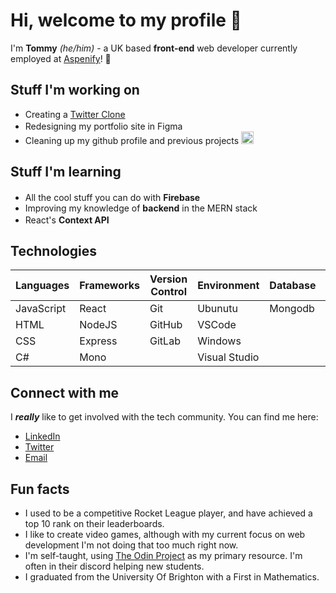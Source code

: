 # Hi, welcome to my profile 👋
I'm **Tommy** _(he/him)_ - a UK based **front-end** web developer currently employed at [Aspenify](https://www.aspenify.com/)! 🚀

## Stuff I'm working on
- Creating a [Twitter Clone](https://github.com/arkii1/twitter-app)
- Redesigning my portfolio site in Figma <img src="https://user-images.githubusercontent.com/25181517/189715289-df3ee512-6eca-463f-a0f4-c10d94a06b2f.png" height=16 bottom="0"/>
- Cleaning up my github profile and previous projects <img src="https://user-images.githubusercontent.com/25181517/192108374-8da61ba1-99ec-41d7-80b8-fb2f7c0a4948.png" height=20 />

## Stuff I'm learning
- All the cool stuff you can do with **Firebase** <img src="https://user-images.githubusercontent.com/25181517/189716855-2c69ca7a-5149-4647-936d-780610911353.png" height=16 />
- Improving my knowledge of **backend** in the MERN stack
- React's **Context API** <img src="https://user-images.githubusercontent.com/25181517/183897015-94a058a6-b86e-4e42-a37f-bf92061753e5.png" height=16/>

## Technologies

| Languages     | Frameworks    |  Version Control | Environment   | Database | Game Engines |
| ------------- | ------------- | ---------------- | ------------- | -------- | ------------ |
| JavaScript    | React         | Git              | Ubunutu       | Mongodb  | Unity        |
| HTML          | NodeJS        | GitHub           | VSCode        |          | Unreal       | 
| CSS           | Express       | GitLab           | Windows       |          |              |
| C#            | Mono          |                  | Visual Studio |          |              |

<!-- Other stuff to add: 
- mongoose
- C++? Python? Jupyter Notebook? Matlab? RStudio?
-  -->

## Connect with me
I **_really_** like to get involved with the tech community. You can find me here:
- [LinkedIn](https://www.linkedin.com/in/tommymapp/)
- [Twitter](https://twitter.com/thetommymapp)
- [Email](tommy.mapp@hotmail.com)

## Fun facts
- I used to be a competitive Rocket League player, and have achieved a top 10 rank on their leaderboards.
- I like to create video games, although with my current focus on web development I'm not doing that too much right now.
- I'm self-taught, using [The Odin Project](https://www.theodinproject.com/about) as my primary resource. I'm often in their discord helping new students.
- I graduated from the University Of Brighton with a First in Mathematics.
<!--
**arkii1/arkii1** is a ✨ _special_ ✨ repository because its `README.md` (this file) appears on your GitHub profile.

Here are some ideas to get you started:

- 🔭 I’m currently working on ...
- 🌱 I’m currently learning ...
- 👯 I’m looking to collaborate on ...
- 🤔 I’m looking for help with ...
- 💬 Ask me about ...
- 📫 How to reach me: ...
- 😄 Pronouns: ...
- ⚡ Fun fact: ...
-->
